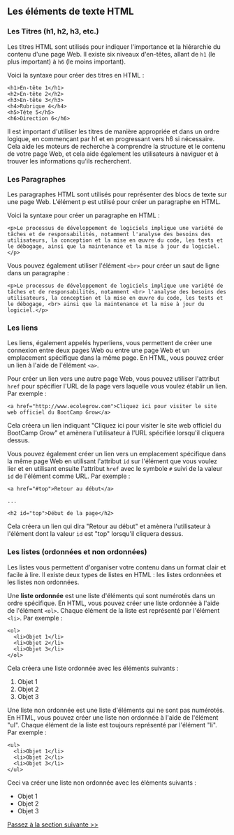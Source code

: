 ## Les éléments de texte HTML

### Les Titres (h1, h2, h3, etc.)

Les titres HTML sont utilisés pour indiquer l'importance et la hiérarchie du contenu d'une page Web. Il existe six niveaux d'en-têtes, allant de `h1` (le plus important) à `h6` (le moins important).

Voici la syntaxe pour créer des titres en HTML :


```
<h1>En-tête 1</h1>
<h2>En-tête 2</h2>
<h3>En-tête 3</h3>
<h4>Rubrique 4</h4>
<h5>Tête 5</h5>
<h6>Direction 6</h6>
```

Il est important d'utiliser les titres de manière appropriée et dans un ordre logique, en commençant par h1 et en progressant vers h6 si nécessaire. Cela aide les moteurs de recherche à comprendre la structure et le contenu de votre page Web, et cela aide également les utilisateurs à naviguer et à trouver les informations qu'ils recherchent.

### Les Paragraphes

Les paragraphes HTML sont utilisés pour représenter des blocs de texte sur une page Web. L'élément p est utilisé pour créer un paragraphe en HTML.

Voici la syntaxe pour créer un paragraphe en HTML :

```
<p>Le processus de développement de logiciels implique une variété de tâches et de responsabilités, notamment l'analyse des besoins des utilisateurs, la conception et la mise en œuvre du code, les tests et le débogage, ainsi que la maintenance et la mise à jour du logiciel.</p>
```

Vous pouvez également utiliser l'élément `<br>` pour créer un saut de ligne dans un paragraphe :

```
<p>Le processus de développement de logiciels implique une variété de tâches et de responsabilités, notamment <br> l'analyse des besoins des utilisateurs, la conception et la mise en œuvre du code, les tests et le débogage, <br> ainsi que la maintenance et la mise à jour du logiciel.</p>
```

### Les liens

Les liens, également appelés hyperliens, vous permettent de créer une connexion entre deux pages Web ou entre une page Web et un emplacement spécifique dans la même page. En HTML, vous pouvez créer un lien à l'aide de l'élément `<a>`.

Pour créer un lien vers une autre page Web, vous pouvez utiliser l'attribut `href` pour spécifier l'URL de la page vers laquelle vous voulez établir un lien. Par exemple :

```
<a href="http://www.ecolegrow.com">Cliquez ici pour visiter le site web officiel du BootCamp Grow</a>
```

Cela créera un lien indiquant "Cliquez ici pour visiter le site web officiel du BootCamp Grow" et amènera l'utilisateur à l'URL spécifiée lorsqu'il cliquera dessus.

Vous pouvez également créer un lien vers un emplacement spécifique dans la même page Web en utilisant l'attribut `id` sur l'élément que vous voulez lier et en utilisant ensuite l'attribut `href` avec le symbole `#` suivi de la valeur `id` de l'élément comme URL. Par exemple :

```
<a href="#top">Retour au début</a>

...

<h2 id="top">Début de la page</h2>
```

Cela créera un lien qui dira "Retour au début" et amènera l'utilisateur à l'élément dont la valeur `id` est "top" lorsqu'il cliquera dessus.

### Les listes (ordonnées et non ordonnées)

Les listes vous permettent d'organiser votre contenu dans un format clair et facile à lire. Il existe deux types de listes en HTML : les listes ordonnées et les listes non ordonnées.

Une **liste ordonnée** est une liste d'éléments qui sont numérotés dans un ordre spécifique. En HTML, vous pouvez créer une liste ordonnée à l'aide de l'élément `<ol>`. Chaque élément de la liste est représenté par l'élément `<li>`. Par exemple :

```
<ol>
  <li>Objet 1</li>
  <li>Objet 2</li>
  <li>Objet 3</li>
</ol>
```

Cela créera une liste ordonnée avec les éléments suivants :

1. Objet 1
2. Objet 2
3. Objet 3

Une liste non ordonnée est une liste d'éléments qui ne sont pas numérotés. En HTML, vous pouvez créer une liste non ordonnée à l'aide de l'élément "ul". Chaque élément de la liste est toujours représenté par l'élément "li". Par exemple :

```
<ul>
  <li>Objet 1</li>
  <li>Objet 2</li>
  <li>Objet 3</li>
</ul>
```

Ceci va créer une liste non ordonnée avec les éléments suivants :

- Objet 1
- Objet 2
- Objet 3

[Passez à la section suivante >>]()